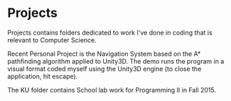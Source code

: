 # Projects

Projects contains folders dedicated to work I've done in coding that is relevant to Computer Science.

Recent Personal Project is the Navigation System based on the A* pathfinding algorithm applied to Unity3D.
The demo runs the program in a visual format coded myself using the Unity3D engine (to close the application, hit escape).


The KU folder contains School lab work for Programming II in Fall 2015.
